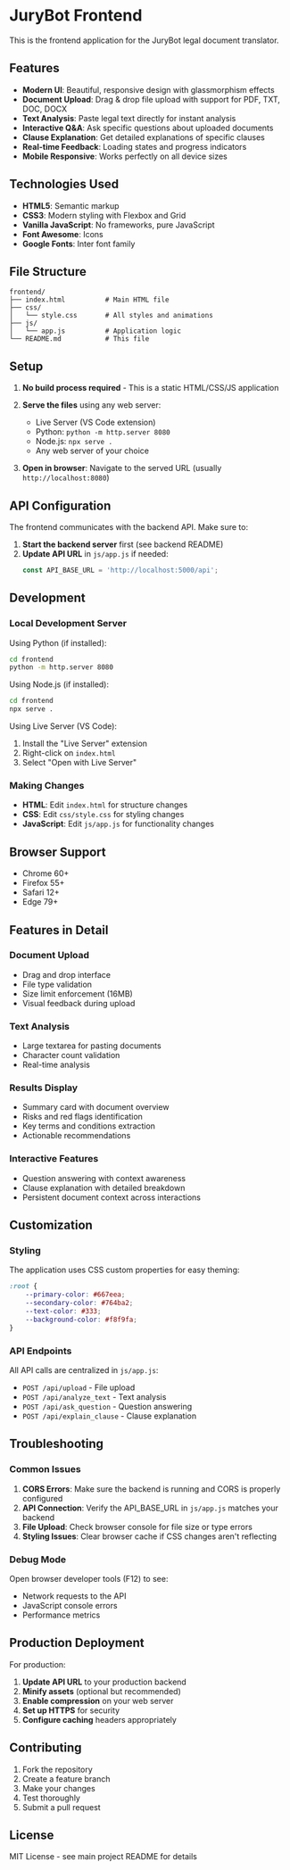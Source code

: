 # JuryBot Frontend

This is the frontend application for the JuryBot legal document translator.

## Features

- **Modern UI**: Beautiful, responsive design with glassmorphism effects
- **Document Upload**: Drag & drop file upload with support for PDF, TXT, DOC, DOCX
- **Text Analysis**: Paste legal text directly for instant analysis
- **Interactive Q&A**: Ask specific questions about uploaded documents
- **Clause Explanation**: Get detailed explanations of specific clauses
- **Real-time Feedback**: Loading states and progress indicators
- **Mobile Responsive**: Works perfectly on all device sizes

## Technologies Used

- **HTML5**: Semantic markup
- **CSS3**: Modern styling with Flexbox and Grid
- **Vanilla JavaScript**: No frameworks, pure JavaScript
- **Font Awesome**: Icons
- **Google Fonts**: Inter font family

## File Structure

```
frontend/
├── index.html          # Main HTML file
├── css/
│   └── style.css       # All styles and animations
├── js/
│   └── app.js          # Application logic
└── README.md           # This file
```

## Setup

1. **No build process required** - This is a static HTML/CSS/JS application
2. **Serve the files** using any web server:
   - Live Server (VS Code extension)
   - Python: `python -m http.server 8080`
   - Node.js: `npx serve .`
   - Any web server of your choice

3. **Open in browser**: Navigate to the served URL (usually `http://localhost:8080`)

## API Configuration

The frontend communicates with the backend API. Make sure to:

1. **Start the backend server** first (see backend README)
2. **Update API URL** in `js/app.js` if needed:
   ```javascript
   const API_BASE_URL = 'http://localhost:5000/api';
   ```

## Development

### Local Development Server

Using Python (if installed):
```bash
cd frontend
python -m http.server 8080
```

Using Node.js (if installed):
```bash
cd frontend
npx serve .
```

Using Live Server (VS Code):
1. Install the "Live Server" extension
2. Right-click on `index.html`
3. Select "Open with Live Server"

### Making Changes

- **HTML**: Edit `index.html` for structure changes
- **CSS**: Edit `css/style.css` for styling changes
- **JavaScript**: Edit `js/app.js` for functionality changes

## Browser Support

- Chrome 60+
- Firefox 55+
- Safari 12+
- Edge 79+

## Features in Detail

### Document Upload
- Drag and drop interface
- File type validation
- Size limit enforcement (16MB)
- Visual feedback during upload

### Text Analysis
- Large textarea for pasting documents
- Character count validation
- Real-time analysis

### Results Display
- Summary card with document overview
- Risks and red flags identification
- Key terms and conditions extraction
- Actionable recommendations

### Interactive Features
- Question answering with context awareness
- Clause explanation with detailed breakdown
- Persistent document context across interactions

## Customization

### Styling
The application uses CSS custom properties for easy theming:

```css
:root {
    --primary-color: #667eea;
    --secondary-color: #764ba2;
    --text-color: #333;
    --background-color: #f8f9fa;
}
```

### API Endpoints
All API calls are centralized in `js/app.js`:

- `POST /api/upload` - File upload
- `POST /api/analyze_text` - Text analysis
- `POST /api/ask_question` - Question answering
- `POST /api/explain_clause` - Clause explanation

## Troubleshooting

### Common Issues

1. **CORS Errors**: Make sure the backend is running and CORS is properly configured
2. **API Connection**: Verify the API_BASE_URL in `js/app.js` matches your backend
3. **File Upload**: Check browser console for file size or type errors
4. **Styling Issues**: Clear browser cache if CSS changes aren't reflecting

### Debug Mode

Open browser developer tools (F12) to see:
- Network requests to the API
- JavaScript console errors
- Performance metrics

## Production Deployment

For production:

1. **Update API URL** to your production backend
2. **Minify assets** (optional but recommended)
3. **Enable compression** on your web server
4. **Set up HTTPS** for security
5. **Configure caching** headers appropriately

## Contributing

1. Fork the repository
2. Create a feature branch
3. Make your changes
4. Test thoroughly
5. Submit a pull request

## License

MIT License - see main project README for details
